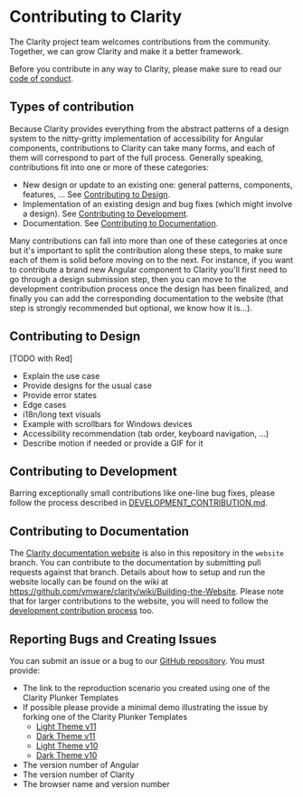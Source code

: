# Contributing to Clarity

The Clarity project team welcomes contributions from the community. Together, we can grow Clarity and make it a better framework.

Before you contribute in any way to Clarity, please make sure to read our [code of conduct](/CODE_OF_CONDUCT.md).

## Types of contribution

Because Clarity provides everything from the abstract patterns of a design system to the nitty-gritty implementation of
accessibility for Angular components, contributions to Clarity can take many forms, and each of them will correspond
to part of the full process. Generally speaking, contributions fit into one or more of these categories:

* New design or update to an existing one: general patterns, components, features, ... See
  [Contributing to Design](#contributing-to-design).
* Implementation of an existing design and bug fixes (which might involve a design). See
  [Contributing to Development](#contributing-to-development).
* Documentation. See [Contributing to Documentation](#contributing-to-documentation).

Many contributions can fall into more than one of these categories at once but it's important to split the contribution
along these steps, to make sure each of them is solid before moving on to the next.
For instance, if you want to contribute a brand new Angular component to Clarity you'll first need to go through a
design submission step, then you can move to the development contribution process once the design has been finalized,
and finally you can add the corresponding documentation to the website
(that step is strongly recommended but optional, we know how it is...).

## Contributing to Design

[TODO with Red]

* Explain the use case
* Provide designs for the usual case
* Provide error states
* Edge cases
* i18n/long text visuals
* Example with scrollbars for Windows devices
* Accessibility recommendation (tab order, keyboard navigation, ...)
* Describe motion if needed or provide a GIF for it

## Contributing to Development

Barring exceptionally small contributions like one-line bug fixes, please follow the process described in
[DEVELOPMENT_CONTRIBUTION.md](/DEVELOPMENT_CONTRIBUTION.md).

## Contributing to Documentation

The [Clarity documentation website](https://vmware.github.io/clarity) is also in this repository in the `website`
branch. You can contribute to the documentation by submitting pull requests against that branch. Details about how to
setup and run the website locally can be found on the wiki at
https://github.com/vmware/clarity/wiki/Building-the-Website.
Please note that for larger contributions to the website, you will need to follow the
[development contribution process](/DEVELOPMENT_CONTRIBUTION.md) too.

## Reporting Bugs and Creating Issues

You can submit an issue or a bug to our [GitHub repository](https://github.com/vmware/clarity/issues). You must provide:

* The link to the reproduction scenario you created using one of the Clarity Plunker Templates
* If possible please provide a minimal demo illustrating the issue by forking one of the Clarity Plunker Templates
  * [Light Theme v11](https://stackblitz.com/edit/clarity-light-theme-v11)
  * [Dark Theme v11](https://stackblitz.com/edit/clarity-dark-theme-v11)
  * [Light Theme v10](https://stackblitz.com/edit/clarity-light-theme-v10)
  * [Dark Theme v10](https://stackblitz.com/edit/clarity-dark-theme-v10)
* The version number of Angular
* The version number of Clarity
* The browser name and version number
